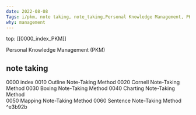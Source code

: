 ```yaml
---
date: 2022-08-08 
Tags: i/pkm, note taking, note_taking,Personal Knowledge Management, PKM, study, learn,
why: management 
---
```

top: [[0000_index_PKM]]


Personal Knowledge Management (PKM)

## note taking 
0000 index
0010 Outline Note-Taking Method 
0020 Cornell Note-Taking Method 
0030 Boxing Note-Taking Method 
0040 Charting Note-Taking Method  
0050 Mapping Note-Taking Method 
0060 Sentence Note-Taking Method  ^e3b92b